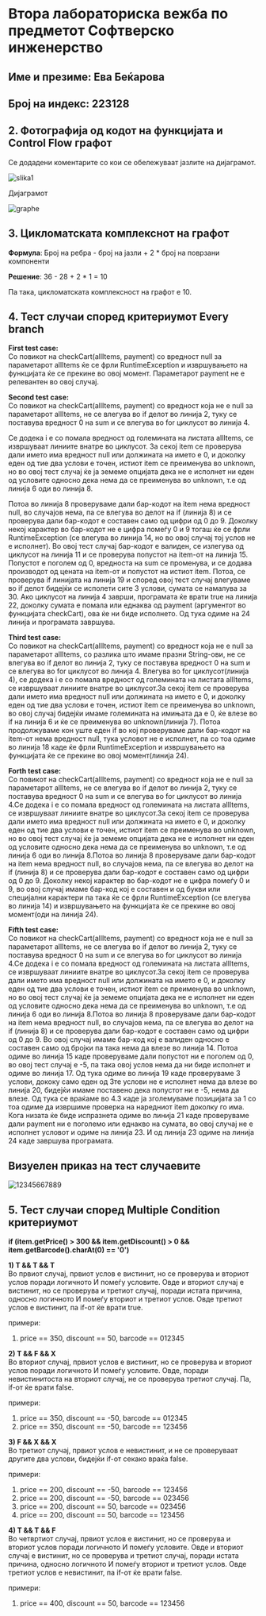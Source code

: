 # Втора лабораториска вежба по предметот Софтверско инженерство
## Име и презиме: Ева Беќарова
## Број на индекс: 223128

## 2. Фотографија од кодот на функцијата и Control Flow графот
Се додадени коментарите со кои се обележуваат јазлите на дијаграмот.

![slika1](https://github.com/evabekjarovaa/SI_2024_lab2_223128/assets/164752809/a716d3f4-6d53-4aca-b983-c70f3a19cc4c)


Дијаграмот


![graphe](https://github.com/evabekjarovaa/SI_2024_lab2_223128/assets/164752809/0c42615d-091c-47c4-9743-2983531e1d32)


## 3. Цикломатската комплекснот на графот

**Формула**: Број на ребра - број на јазли + 2 * број на поврзани компоненти

**Решение**: 36 - 28 + 2 * 1 = 10

Па така, цикломатската комплексност на графот е 10.


## 4. Тест случаи според критериумот Every branch


**First test case:**\
Со повикот на checkCart(allItems, payment) со вредност null за параметарот allItems ќе се фрли RuntimeException и извршувањето на функцијата ќе се прекине во овој момент. Параметарот payment не е релевантен во овој случај.



**Second test case:**\
Со повикот на checkCart(allItems, payment) со вредност која не е null за параметарот allItems, не се влегува во if делот во линија 2, туку се поставува вредност 0 на sum и се влегува во for циклусот во линија 4. 

Се додека i е со помала вредност од големината на листатa allItems, се извршуваат линиите внатре во циклусот. За секој item се проверува дали името има вредност null или должината на името е 0, и доколку еден од тие два услови е точен, истиот item се преименува во unknown, но во овој тест случај ќе ја земеме опцијата дека не е исполнет ни еден од условите односно дека нема да се преименува во unknown, т.е од линија 6 оди во линија 8.
 
Потоа во линија 8 проверуваме дали бар-кодот на item нема вредност null, во случајов нема, па се влегува во делот на if (линија 8) и се проверува дали бар-кодот е составен само од цифри од 0 до 9. Доколку некој карактер во бар-кодот не е цифра помеѓу 0 и 9 тогаш ќе се фрли RuntimeException (се влегува во линија 14, но во овој случај тој услов не е исполнет). Во овој тест случај бар-кодот е валиден, се излегува од циклусот на линија 11 и се проверува попустот на item-от на линија 15. Попустот е поголем од 0, вредноста на sum се променува, и се додава производот од цената на item-от и попустот на истиот item. 
Потоа, се проверува if линијата на линија 19 и според овој тест случај влегуваме во if делот бидејќи се исполети сите 3 услови, сумата се намалува за 30. 
Ако циклусот на линија 4 заврши, програмата ќе врати true на линија 22, доколку сумата е помала или еднаква од payment (аргументот во функцијата checkCart), ова ќе ни биде исполнето. Од тука одиме на 24 линија и програмата завршува.



**Third test case:**\
Со повикот на checkCart(allItems, payment) со вредност која не е null за параметарот allItems, со разлика што имаме празни String-ови, не се влегува во if делот во линија 2, туку се поставува вредност 0 на sum и се влегува во for циклусот во линија 4. 
Влегува во for циклусот(линија 4), се додека i е со помала вредност од големината на листатa allItems, се извршуваат линиите внатре во циклусот.За секој item се проверува дали името има вредност null или должината на името е 0, и доколку еден од тие два услови е точен, истиот item се преименува во unknown, во овој случај бидејќи имаме големината на имињата да е 0, ќе влезе во if на линија 6 и ќе се преименува во unknown(линија 7). Потоа продолжуваме кон уште еден if во кој проверуваме дали бар-кодот на item-от нема вредност null, тука условот не е исполнет, па со тоа одиме во линија 18 каде ќе фрли RuntimeException и извршувањето на функцијата ќе се прекине во овој момент(линија 24).



**Forth test case:**\
Со повикот на checkCart(allItems, payment) со вредност која не е null за параметарот allItems, не се влегува во if делот во линија 2, туку се поставува вредност 0 на sum и се влегува во for циклусот во линија 4.Се додека i е со помала вредност од големината на листатa allItems, се извршуваат линиите внатре во циклусот.За секој item се проверува дали името има вредност null или должината на името е 0, и доколку еден од тие два услови е точен, истиот item се преименува во unknown, но во овој тест случај ќе ја земеме опцијата дека не е исполнет ни еден од условите односно дека нема да се преименува во unknown, т.е од линија 6 оди во линија 8.Потоа во линија 8 проверуваме дали бар-кодот на item нема вредност null, во случајов нема, па се влегува во делот на if (линија 8) и се проверува дали бар-кодот е составен само од цифри од 0 до 9. Доколку некој карактер во бар-кодот не е цифра помеѓу 0 и 9, во овој случај имаме бар-код кој е составен и од букви или специјални карактери па така ќе се фрли RuntimeException (се влегува во линија 14) и извршувањето на функцијата ќе се прекине во овој момент(оди на линија 24). 



**Fifth test case:**\
Со повикот на checkCart(allItems, payment) со вредност која не е null за параметарот allItems, не се влегува во if делот во линија 2, туку се поставува вредност 0 на sum и се влегува во for циклусот во линија 4.Се додека i е со помала вредност од големината на листатa allItems, се извршуваат линиите внатре во циклусот.За секој item се проверува дали името има вредност null или должината на името е 0, и доколку еден од тие два услови е точен, истиот item се преименува во unknown, но во овој тест случај ќе ја земеме опцијата дека не е исполнет ни еден од условите односно дека нема да се преименува во unknown, т.е од линија 6 оди во линија 8.Потоа во линија 8 проверуваме дали бар-кодот на item нема вредност null, во случајов нема, па се влегува во делот на if (линија 8) и се проверува дали бар-кодот е составен само од цифри од 0 до 9. Во овој случај имаме бар-код кој е валиден односно е составен само од бројки па така нема да влезе во линија 14. Потоа одиме во линија 15 каде проверуваме дали попустот ни е поголем од 0, во овој тест случај е -5, па така овој услов нема да ни биде исполнет и одиме во линија 17. Од тука одиме во линија 19 каде проверуваме 3 услови, дококу само еден од 3те услови не е исполнет нема да влезе во линија 20, бидејќи имаме поставено дека попустот ни е -5, нема да влезе. Од тука се враќаме во 4.3 каде ја зголемуваме позицијата за 1 со тоа одиме да извршиме проверка на наредниот item доколку го има. Кога низата ќе биде испразнета одиме во линија 21 каде проверуваме дали payment ни е поголемо или еднакво на сумата, во овој случај не е исполнет условот и одиме на линија 23. И од линија 23 одиме на линија 24 каде завршува програмата.


## Визуелен приказ на тест случаевите

![12345667889](https://github.com/evabekjarovaa/SI_2024_lab2_223128/assets/164752809/0c3d2255-d88c-43ad-b6a6-0f01d7fe485f)


## 5. Тест случаи според Multiple Condition критериумот

**if (item.getPrice() > 300 && item.getDiscount() > 0 && item.getBarcode().charAt(0) == '0')**

**1) T && Т && Т**\
Во првиот случај, првиот услов е вистинит, но се проверува и вториот услов поради логичното И помеѓу условите. Овде и вториот случај е вистинит, но се проверува и третиот случај, поради истата причина, односно логичното И помеѓу вториот и третиот услов. Овде третиот услов е вистинит, па if-от ќе врати true. 

 примери:
 1. price == 350, discount == 50, barcode == 012345

   

**2) Т && F && X**\
Во вториот случај, првиот услов е вистинит, но се проверува и вториот услов поради логичното И помеѓу условите. Овде, поради невистинитоста на вториот случај, не се проверува третиот случај. Па, if-от ќе врати false.

 примери:
 1. price == 350, discount == -50, barcode == 012345
 2. price == 350, discount == -50, barcode == 123456


   
**3) F && X && X**\
Во третиот случај, првиот услов е невистинит, и не се проверуваат другите два услови, бидејќи if-от секако враќа false.

 примери:
 1. price == 200, discount == -50, barcode == 123456
 2. price == 200, discount == -50, barcode == 023456
 3. price == 200, discount == 50, barcode == 023456
 4. price == 200, discount == 50, barcode == 123456

   

**4) T && Т && F**\
Во четвртиот случај, првиот услов е вистинит, но се проверува и вториот услов поради логичното И помеѓу условите. Овде и вториот случај е вистинит, но се проверува и третиот случај, поради истата причина, односно логичното И помеѓу вториот и третиот услов. Овде третиот услов е невистинит, па if-от ќе врати false.

 примери:
 1. price == 400, discount == 50, barcode == 123456
